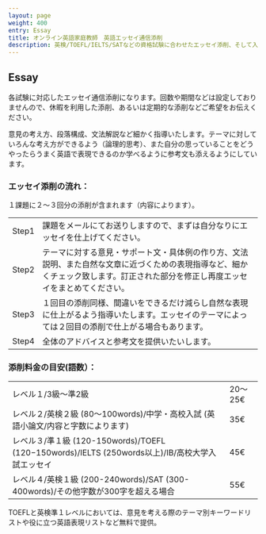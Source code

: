 ```yaml
---
layout: page
weight: 400
entry: Essay
title: オンライン英語家庭教師　英語エッセイ通信添削
description: 英検/TOEFL/IELTS/SATなどの資格試験に合わせたエッセイ添削、そして入試に必要な英語小論文などもレベルに沿ってお手伝いいたします。
---
```


## Essay

各試験に対応したエッセイ通信添削になります。回数や期間などは設定しておりませんので、休暇を利用した添削、あるいは定期的な添削などご希望をお伝えください。

意見の考え方、段落構成、文法解説など細かく指導いたします。テーマに対していろんな考え方ができるよう（論理的思考）、また自分の思っていることをどうやったらうまく英語で表現できるのか学べるように参考文も添えるようにしています。

### エッセイ添削の流れ：
１課題に２〜３回分の添削が含まれます（内容によります）。

<table>
<tr><td>Step1 </td><td>課題をメールにてお送りしますので、まずは自分なりにエッセイを仕上げてください。 </td></tr>
<tr><td>Step2</td><td>テーマに対する意見・サポート文・具体例の作り方、文法説明、また自然な文章に近づくための表現指導など、細かくチェック致します。訂正された部分を修正し再度エッセイをまとめてください。</td></tr>
<tr><td>Step3</td><td>１回目の添削同様、間違いをできるだけ減らし自然な表現に仕上がるよう指導いたします。エッセイのテーマによっては２回目の添削で仕上がる場合もあります。 </td></tr> 
<tr><td>Step4</td><td>全体のアドバイスと参考文を提供いたいします。</td></tr>
</table>


### 添削料金の目安(語数）：
<table>
<tr><td>レベル１/3級〜準2級</td><td>20〜25€</td></tr>
<tr><td>レベル２/英検２級 (80〜100words)/中学・高校入試 (英語小論文/内容と字数によります)</td><td>35€</td></tr>
<tr><td>レベル３/準１級 (120-150words)/TOEFL (120−150words)/IELTS (250words以上)/IB/高校大学入試エッセイ</td><td>45€</td></tr>
<tr><td>レベル４/英検１級 (200-240words)/SAT (300-400words)/その他字数が300字を超える場合</td><td>55€</td></tr> 
</table>

TOEFLと英検準１レベルにおいては、意見を考える際のテーマ別キーワードリストや役に立つ英語表現リストなど無料で提供。
